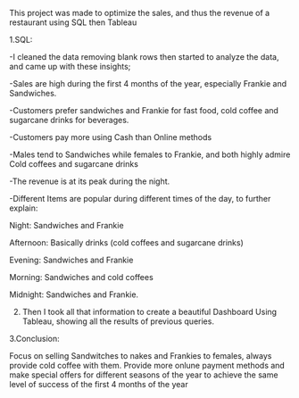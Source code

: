 This project was made to optimize the sales, and thus the revenue of a restaurant using SQL then Tableau

1.SQL:

-I cleaned the data removing blank rows then started to analyze the data, and came up with these insights;

-Sales are high during the first 4 months of the year, especially Frankie and Sandwiches.

-Customers prefer sandwiches and Frankie for fast food, cold coffee and sugarcane drinks for beverages.

-Customers pay more using Cash than Online methods

-Males tend to Sandwiches while females to Frankie, and both highly admire Cold coffees and sugarcane  drinks

-The revenue is at its peak during the night.

-Different Items are popular during different times of the day, to further explain:

Night: Sandwiches and Frankie

Afternoon: Basically drinks (cold coffees and sugarcane drinks)

Evening: Sandwiches and Frankie

Morning: Sandwiches and cold coffees

Midnight: Sandwiches and Frankie.

2. Then I took all that information to create a beautiful Dashboard Using Tableau, showing all the results of previous queries.


3.Conclusion:

Focus on selling Sandwitches to nakes and Frankies to females, always provide cold coffee with them. Provide more onlune payment methods and make special offers for different seasons of the year to achieve the same level of success of the first 4 months of the year
